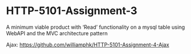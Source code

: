 # HTTP-5101-Assignment-3
A minimum viable product with ‘Read’ functionality on a mysql table using WebAPI and the MVC architecture pattern

Ajax: https://github.com/williamphk/HTTP-5101-Assignment-4-Ajax

